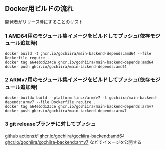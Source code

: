 ## Docker用ビルドの流れ
開発者がリリース時にすることのリスト

### 1 AMD64用のモジュール集イメージをビルドしてプッシュ(依存モジュール追加時)
```
docker build -t ghcr.io/gochiira/main-backend-depends:amd64 --file Dockerfile_require .  
docker tag a64ebdd234ce ghcr.io/gochiira/main-backend-depends:amd64  
docker push ghcr.io/gochiira/main-backend-depends:amd64
```
### 2 ARMv7用のモジュール集イメージをビルドしてプッシュ(依存モジュール追加時)
```
docker buildx build --platform linux/arm/v7 -t gochiira/main-backend-depends:armv7 --file Dockerfile_require .  
docker tag a64ebdd123ce ghcr.io/gochiira/main-backend-depends:armv7  
docker push ghcr.io/gochiira/main-backend-depends:armv7
```
### 3 git releaseブランチに対してプッシュ
github actionsが [ghcr.io/gochiira/gochiira-backend:amd64](https://github.com/orgs/gochiira/packages/container/package/gochiira-backend) [ghcr.io/gochiira/gochiira-backend:armv7](https://github.com/orgs/gochiira/packages/container/package/gochiira-backend) などでイメージを公開する